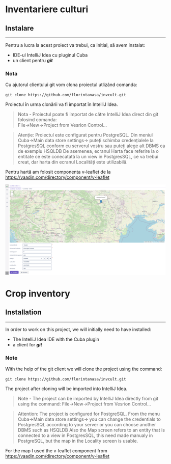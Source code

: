 # Inventariere culturi
## Instalare
***
Pentru a lucra la acest proiect va trebui, ca initial, să avem instalat:
+ IDE-ul IntelliJ Idea cu pluginul Cuba
+ un client pentru _**git**_

### Nota

Cu ajutorul clientului git vom clona proiectul utlizând comanda:

`git clone https://github.com/florintanasa/invcult.git`

Proiectul în urma clonării va fi importat în IntelliJ Idea.  

> Nota - Proiectul poate fi importat de către IntelliJ Idea direct din git folosind comanda:  
> File->New->Project from Vesrion Control...  
  
> Atenție:  Proiectul este configurat pentru PostgreSQL. Din meniul Cuba->Main data store settings-> puteți schimba credențialele la PostgresSQL conform cu serverul vostru sau puteți alege alt DBMS ca de exemplu HSQLDB 
> De asemenea, ecranul Harta face referire la o entitate ce este conecatată la un view in PostgresSQL, ce va trebui creat, dar harta din ecranul Localități este utilizabilă.

Pentru hartă am folosit componenta v-leaflet de la https://vaadin.com/directory/component/v-leaflet

![Screenshoot](/img/Screenshot_invcult_locality.png)

# Crop inventory
## Installation
***
In order to work on this project, we will initially need to have installed:
+ The IntelliJ Idea IDE with the Cuba plugin
+ a client for _**git**_

### Note

With the help of the git client we will clone the project using the command:

`git clone https://github.com/florintanasa/invcult.git`

The project after cloning will be imported into IntelliJ Idea.

> Note - The project can be imported by IntelliJ Idea directly from git using the command:
> File->New->Project from Vesrion Control...
  
> Attention: The project is configured for PostgreSQL. From the menu Cuba->Main data store settings-> you can change the credentials to PostgresSQL according to your server or you can choose another DBMS such as HSQLDB
> Also the Map screen refers to an entity that is connected to a view in PostgresSQL, this need made manualy in PostgreSQL, but the map in the Locality screen is usable.

For the map I used the v-leaflet component from https://vaadin.com/directory/component/v-leaflet
